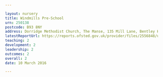 ```yaml
---

layout: nursery
title: Windmills Pre-School
urn: 250138
postcode: B93 8NY
address: Dorridge Methodist Church, The Manse, 135 Mill Lane, Bentley Heath, SOLIHULL, West Midlands, B93 8NY
latestReportUrl: https://reports.ofsted.gov.uk/provider/files/2556848/urn/250138.pdf
teaching: 2
development: 2
leadership: 2
outcomes: 2
overall: 2
date: 10 March 2016

---
```


